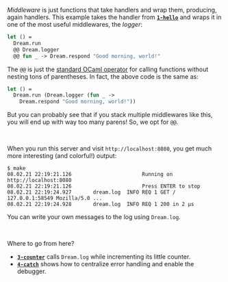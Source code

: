 *Middleware* is just functions that take handlers and wrap them, producing,
again handlers. This example takes the handler from [**`1-hello`**](../1-hello)
and wraps it in one of the most useful middlewares, the *logger*:

```ocaml
let () =
  Dream.run
  @@ Dream.logger
  @@ fun _ -> Dream.respond "Good morning, world!"
```

The `@@` is just the
[standard OCaml operator](https://caml.inria.fr/pub/docs/manual-ocaml/libref/Stdlib.html#VAL(@@))
for calling functions without nesting tons of parentheses. In fact, the above
code is the same as:

```ocaml
let () =
  Dream.run (Dream.logger (fun _ ->
    Dream.respond "Good morning, world!"))
```

But you can probably see that if you stack multiple middlewares like this, you
will end up with way too many parens! So, we opt for `@@`.

<br>

When you run this server and visit `http://localhost:8080`, you get much more
interesting (and colorful!) output:

```
$ make
08.02.21 22:19:21.126                       Running on http://localhost:8080
08.02.21 22:19:21.126                       Press ENTER to stop
08.02.21 22:19:24.927       dream.log  INFO REQ 1 GET / 127.0.0.1:58549 Mozilla/5.0 ...
08.02.21 22:19:24.928       dream.log  INFO REQ 1 200 in 2 μs
```

You can write your own messages to the log using `Dream.log`.

<br>

Where to go from here?

- [**`3-counter`**](../3-counter) calls `Dream.log` while incrementing its
  little counter.
- [**`4-catch`**](../4-catch) shows how to centralize error handling and enable
  the debugger.
